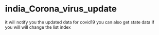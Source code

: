 # india_Corona_virus_update
it will notify you the updated data for covid19
you can also get state data if you will will change the list index
